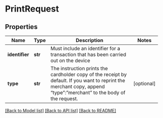 # PrintRequest

## Properties
Name | Type | Description | Notes
------------ | ------------- | ------------- | -------------
**identifier** | **str** | Must include an identifier for a transaction that has been carried out on the device | 
**type** | **str** | The instruction prints the cardholder copy of the receipt by default. If you want to reprint the merchant copy, append “type”:”merchant” to the body of the request. | [optional] 

[[Back to Model list]](../README.md#documentation-for-models) [[Back to API list]](../README.md#documentation-for-api-endpoints) [[Back to README]](../README.md)


